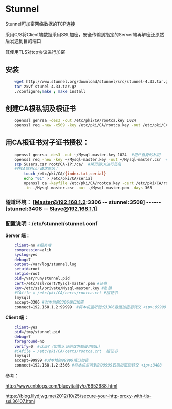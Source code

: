 # Stunnel

Stunnel可加密网络数据的TCP连接

采用C/S将CIient端数据采用SSL加密，安全传输到指定的Server端再解密还原然后发送到目的端口

其使用TLS对tcp协议进行加密

## 安装
```BASH
    wget http://www.stunnel.org/download/stunnel/src/stunnel-4.33.tar.gz
    tar zxvf stunel-4.33.tar.gz
    ./configure;make ; make install
```
## 创建CA根私钥及根证书
```BASH
    openssl genrsa -des3 -out /etc/pki/CA/rootca.key 1024
    openssl req -new -x509 -key /etc/pki/CA/rootca.key -out /etc/pki/CA/rootca.crt -days 365
```
##  用CA根证书对子证书授权：
```BASH
    openssl genrsa -des3 -out ~/Mysql-master.key 1024  #用户自身的私钥
    openssl req -new -key ~/Mysql-master.key -out ~/Mysql-master.csr  #用户自身的证书
    scp Susers.csr root@CA-IP:/ca/  #拷贝到CA进行签名
    #在CA端对csr请求签名：
        touch /etc/pki/CA/{index.txt,serial}
        echo "01" > /etc/pki/CA/serial
        openssl ca -keyfile /etc/pki/CA/rootca.key -cert /etc/pki/CA/rootca.crt \
        -in ./Mysql-master.csr -out ./Mysql-master.pem -days 365
```

### 隧道环境：  [Master@192.168.1.2:3306 -- stunnel:3508] ------  [stunnel:3408 -- Slave@192.168.1.1]


### 配置说明：/etc/stunnel/stunnel.conf
**Server 端：**
```BASH
    client=no #服务端
    compression=zlib 
    syslog=yes 
    debug=7 
    output=/var/log/stunnel.log 
    setuid=root 
    setgid=root 
    pid=/var/run/stunnel.pid         
    cert=/etc/ssl/cert/Mysql-master.pem #证书
    key=/etc/ssl/private/Mysql-master.key #私钥
    #CAfile = /etc/pki/CA/certs/rootca.crt #根证书
    [mysql] 
    accept=3306 #对本地的3306端口加密
    connect=192.168.1.2:99999  #将本机监听到的3306数据加密后转交 <ip>:99999
```
    
**Client 端：**
```BASH
    client=yes 
    pid=/tmp/stunnel.pid 
    debug=7 
    foreground=no 
    verify=0  #认证?（如需认证则双方都使用SSL）
    #CAfile = /etc/pki/CA/certs/rootca.crt  根证书
    [mysql] 
    accept=99999 #对本地的99999端口加密
    connect=192.168.1.2:3306 #将本机监听到的99999数据加密后转交 <ip>:3408 （同时对其返回的数据进行相反的操作）
```


参考：

http://www.cnblogs.com/bluevitality/p/6652688.html

https://blog.lilydjwg.me/2012/10/25/secure-your-http-proxy-with-tls-ssl.36107.html    
